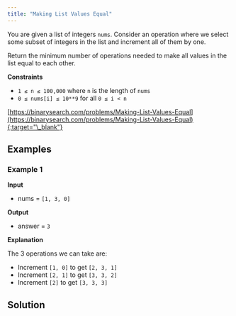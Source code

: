 ```yaml
---
title: "Making List Values Equal"
---
```


You are given a list of integers `nums`. Consider an operation where we select some subset of integers in the list and increment all of them by one.

Return the minimum number of operations needed to make all values in the list equal to each other.

**Constraints**

- `1 ≤ n ≤ 100,000` where `n` is the length of `nums`
- `0 ≤ nums[i] ≤ 10**9` for all `0 ≤ i < n`

[https://binarysearch.com/problems/Making-List-Values-Equal](https://binarysearch.com/problems/Making-List-Values-Equal){:target="\_blank"}

## Examples

### Example 1

**Input**

- nums = `[1, 3, 0]`

**Output**

- answer = `3`

**Explanation**

The 3 operations we can take are:

- Increment `[1, 0]` to get `[2, 3, 1]`
- Increment `[2, 1]` to get `[3, 3, 2]`
- Increment `[2]` to get `[3, 3, 3]`

## Solution

<script src="https://gist.github.com/yaeba/16da7be5123724fcf6eccc25581cef5a.js?file=Making-List-Values-Equal.cpp"></script>
